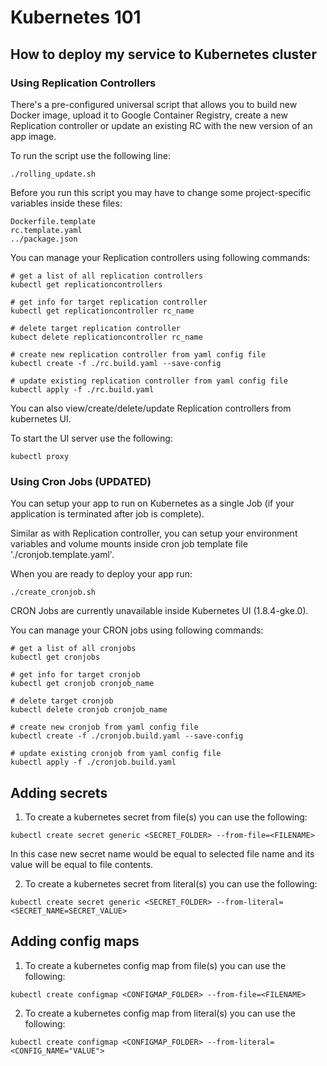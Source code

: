# Kubernetes 101

## How to deploy my service to Kubernetes cluster

### Using Replication Controllers

There's a pre-configured universal script that allows you to build new
Docker image, upload it to Google Container Registry, create a new
Replication controller or update an existing RC with the new version
of an app image.

To run the script use the following line:

```
./rolling_update.sh
```

Before you run this script you may have to change some project-specific
variables inside these files:

```
Dockerfile.template
rc.template.yaml
../package.json
```

You can manage your Replication controllers using following commands:
```
# get a list of all replication controllers
kubectl get replicationcontrollers

# get info for target replication controller
kubectl get replicationcontroller rc_name

# delete target replication controller
kubect delete replicationcontroller rc_name

# create new replication controller from yaml config file
kubectl create -f ./rc.build.yaml --save-config

# update existing replication controller from yaml config file
kubectl apply -f ./rc.build.yaml
```

You can also view/create/delete/update Replication controllers
from kubernetes UI.

To start the UI server use the following:
```
kubectl proxy
```

### Using Cron Jobs (UPDATED)

You can setup your app to run on Kubernetes as a single Job (if your
application is terminated after job is complete).

Similar as with Replication controller, you can setup your environment
variables and volume mounts inside cron job template file
'./cronjob.template.yaml'.

When you are ready to deploy your app run:
```
./create_cronjob.sh
```

CRON Jobs are currently unavailable inside Kubernetes UI (1.8.4-gke.0).

You can manage your CRON jobs using following commands:
```
# get a list of all cronjobs
kubectl get cronjobs

# get info for target cronjob
kubectl get cronjob cronjob_name

# delete target cronjob
kubectl delete cronjob cronjob_name

# create new cronjob from yaml config file
kubectl create -f ./cronjob.build.yaml --save-config

# update existing cronjob from yaml config file
kubectl apply -f ./cronjob.build.yaml
```

## Adding secrets

1) To create a kubernetes secret from file(s) you can use the following:

```
kubectl create secret generic <SECRET_FOLDER> --from-file=<FILENAME>
```

In this case new secret name would be equal to selected file name and
its value will be equal to file contents.

2) To create a kubernetes secret from literal(s) you can use the following:

```
kubectl create secret generic <SECRET_FOLDER> --from-literal=<SECRET_NAME=SECRET_VALUE>
```

## Adding config maps

1) To create a kubernetes config map from file(s) you can use the following:

```
kubectl create configmap <CONFIGMAP_FOLDER> --from-file=<FILENAME>
```

2) To create a kubernetes config map from literal(s) you can use the following:

```
kubectl create configmap <CONFIGMAP_FOLDER> --from-literal=<CONFIG_NAME="VALUE">
```

